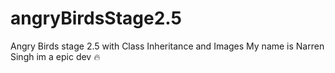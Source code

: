 # angryBirdsStage2.5
Angry Birds stage 2.5 with Class Inheritance and Images
My name is Narren Singh im a epic dev 🔥